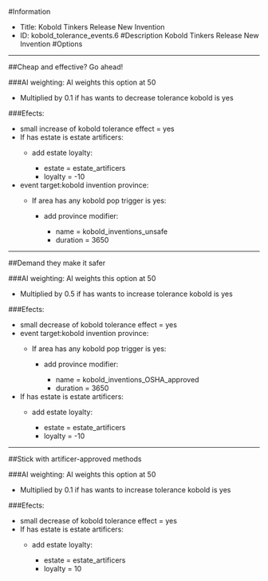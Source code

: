 #Information
 - Title: Kobold Tinkers Release New Invention
 - ID: kobold_tolerance_events.6
#Description
Kobold Tinkers Release New Invention
#Options

___
##Cheap and effective? Go ahead!

###AI weighting:
AI weights this option at 50
 - Multiplied by 0.1 if has wants to decrease tolerance kobold is yes


###Efects:<ul><li>small increase of kobold tolerance effect = yes</li><li>If has estate is estate artificers:</li><ul><li>add estate loyalty:</li><ul><li>estate = estate_artificers</li><li>loyalty = -10</li></ul></ul><li>event target:kobold invention province:</li><ul><li>If area has any kobold pop trigger is yes:</li><ul><li>add province modifier:</li><ul><li>name = kobold_inventions_unsafe</li><li>duration = 3650</li></ul></ul></ul></ul>

___
##Demand they make it safer

###AI weighting:
AI weights this option at 50
 - Multiplied by 0.5 if has wants to increase tolerance kobold is yes


###Efects:<ul><li>small decrease of kobold tolerance effect = yes</li><li>event target:kobold invention province:</li><ul><li>If area has any kobold pop trigger is yes:</li><ul><li>add province modifier:</li><ul><li>name = kobold_inventions_OSHA_approved</li><li>duration = 3650</li></ul></ul></ul><li>If has estate is estate artificers:</li><ul><li>add estate loyalty:</li><ul><li>estate = estate_artificers</li><li>loyalty = -10</li></ul></ul></ul>

___
##Stick with artificer-approved methods

###AI weighting:
AI weights this option at 50
 - Multiplied by 0.1 if has wants to increase tolerance kobold is yes


###Efects:<ul><li>small decrease of kobold tolerance effect = yes</li><li>If has estate is estate artificers:</li><ul><li>add estate loyalty:</li><ul><li>estate = estate_artificers</li><li>loyalty = 10</li></ul></ul></ul>
